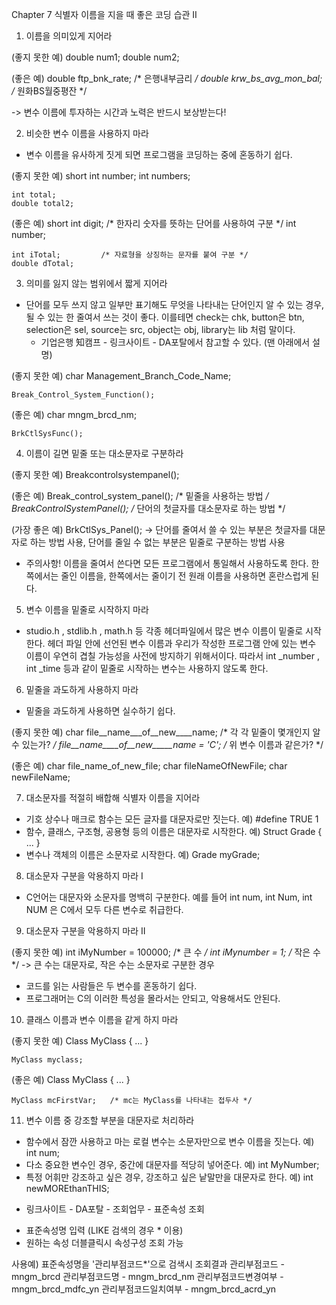 
Chapter 7 식별자 이름을 지을 때 좋은 코딩 습관 Ⅱ

1. 이름을 의미있게 지어라

 (좋지 못한 예)
    double num1;
    double num2; 

 (좋은 예)
    double ftp_bnk_rate;         /* 은행내부금리   */
    double krw_bs_avg_mon_bal;   /* 원화BS월중평잔 */

 -> 변수 이름에 투자하는 시간과 노력은 반드시 보상받는다!


2. 비슷한 변수 이름을 사용하지 마라
 - 변수 이름을 유사하게 짓게 되면 프로그램을 코딩하는 중에 혼동하기 쉽다.

 (좋지 못한 예)
    short int number;
    int numbers;

    int total;
    double total2;

 (좋은 예)
    short int digit;    /* 한자리 숫자를 뜻하는 단어를 사용하여 구분 */
    int number;
 
    int iTotal;         /* 자료형을 상징하는 문자를 붙여 구분 */
    double dTotal;


3. 의미를 잃지 않는 범위에서 짧게 지어라
 - 단어를 모두 쓰지 않고 일부만 표기해도 무엇을 나타내는 단어인지 알 수 있는 경우, 될 수 있는 한 줄여서 쓰는 것이 좋다.
   이를테면 check는 chk, button은 btn, selection은 sel, source는 src, object는 obj, library는 lib 처럼 말이다.
   * 기업은행 知캠프 - 링크사이트 - DA포탈에서 참고할 수 있다. (맨 아래에서 설명)

 (좋지 못한 예)
    char Management_Branch_Code_Name;
    
    Break_Control_System_Function();

 (좋은 예)
    char mngm_brcd_nm;
    
    BrkCtlSysFunc();


4. 이름이 길면 밑줄 또는 대소문자로 구분하라

 (좋지 못한 예)
    Breakcontrolsystempanel();

 (좋은 예)
    Break_control_system_panel();   /* 밑줄을 사용하는 방법 */
    BreakControlSystemPanel();      /* 단어의 첫글자를 대소문자로 하는 방법 */
    
 (가장 좋은 예)
    BrkCtlSys_Panel();
    -> 단어를 줄여서 쓸 수 있는 부분은 첫글자를 대문자로 하는 방법 사용,
       단어를 줄일 수 없는 부분은 밑줄로 구분하는 방법 사용

 - 주의사항! 이름을 줄여서 쓴다면 모든 프로그램에서 통일해서 사용하도록 한다.
  한쪽에서는 줄인 이름을, 한쪽에서는 줄이기 전 원래 이름을 사용하면 혼란스럽게 된다.


5. 변수 이름을 밑줄로 시작하지 마라
 - studio.h , stdlib.h , math.h 등 각종 헤더파일에서 많은 변수 이름이 밑줄로 시작한다.
   헤더 파일 안에 선언된 변수 이름과 우리가 작성한 프로그램 안에 있는 변수 이름이 우연히 겹칠 가능성을 사전에 방지하기 위해서이다.
   따라서 int _number , int _time 등과 같이 밑줄로 시작하는 변수는 사용하지 않도록 한다.


6. 밑줄을 과도하게 사용하지 마라
 - 밑줄을 과도하게 사용하면 실수하기 쉽다.

 (좋지 못한 예)
    char file__name___of__new____name;    /* 각 각 밑줄이 몇개인지 알 수 있는가? */
    file__name____of__new_____name = 'C';   /* 위 변수 이름과 같은가? */

 (좋은 예)
    char file_name_of_new_file;
    char fileNameOfNewFile;
    char newFileName;


7. 대소문자를 적절히 배합해 식별자 이름을 지어라
 - 기호 상수나 매크로 함수는 모든 글자를 대문자로만 짓는다.    예) #define TRUE 1
 - 함수, 클래스, 구조형, 공용형 등의 이름은 대문자로 시작한다. 예) Struct Grade { ... }
 - 변수나 객체의 이름은 소문자로 시작한다.                     예) Grade myGrade;


8. 대소문자 구분을 악용하지 마라 Ⅰ
 - C언어는 대문자와 소문자를 명백히 구분한다.
  예를 들어 int num, int Num, int NUM 은 C에서 모두 다른 변수로 취급한다.


9. 대소문자 구분을 악용하지 마라 Ⅱ 
 
(좋지 못한 예) 
    int iMyNumber = 100000;   /* 큰 수 */
    int iMynumber = 1;        /* 작은 수 */
    -> 큰 수는 대문자로, 작은 수는 소문자로 구분한 경우

 - 코드를 읽는 사람들은 두 변수를 혼동하기 쉽다.
 - 프로그래머는 C의 이러한 특성을 몰라서는 안되고, 악용해서도 안된다.
 

10. 클래스 이름과 변수 이름을 같게 하지 마라

 (좋지 못한 예)
    Class MyClass { 
      ... 
    }
    
    MyClass myclass;

 (좋은 예)
    Class MyClass {
      ...
    }
    
    MyClass mcFirstVar;   /* mc는 MyClass를 나타내는 접두사 */


11. 변수 이름 중 강조할 부분을 대문자로 처리하라 
 - 함수에서 잠깐 사용하고 마는 로컬 변수는 소문자만으로 변수 이름을 짓는다. 예) int num;
 - 다소 중요한 변수인 경우, 중간에 대문자를 적당히 넣어준다.                예) int MyNumber;
 - 특정 어휘만 강조하고 싶은 경우, 강조하고 싶은 낱말만을 대문자로 한다.    예) int newMOREthanTHIS;
 



* 링크사이트 - DA포탈 - 조회업무 - 표준속성 조회
 - 표준속성명 입력 (LIKE 검색의 경우 * 이용)
 - 원하는 속성 더블클릭시 속성구성 조회 가능

  사용예) 표준속성명을 '관리부점코드*'으로 검색시 조회결과
          관리부점코드         - mngm_brcd
          관리부점코드명       - mngm_brcd_nm
          관리부점코드변경여부 - mngm_brcd_mdfc_yn
          관리부점코드일치여부 - mngm_brcd_acrd_yn 

